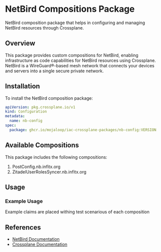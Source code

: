 # NetBird Compositions Package

NetBird composition package that helps in configuring and managing NetBird resources through Crossplane.

## Overview

This package provides custom compositions for NetBird, enabling infrastructure as code capabilities for NetBird resources using Crossplane. NetBird is a WireGuard®-based mesh network that connects your devices and servers into a single secure private network.

## Installation

To install the NetBird composition package:

```yaml
apiVersion: pkg.crossplane.io/v1
kind: Configuration
metadata:
  name: nb-config
spec:
  package: ghcr.io/mojaloop/iac-crossplane-packages/nb-config:VERSION
```

## Available Compositions

This package includes the following compositions:

1. PostConfig.nb.infitx.org
2. ZitadelUserRolesSyncer.nb.infitx.org

## Usage

### Example Usage

Example claims are placed withing test scenarious of each composition

## References

- [NetBird Documentation](https://netbird.io/docs)
- [Crossplane Documentation](https://crossplane.io/docs)
